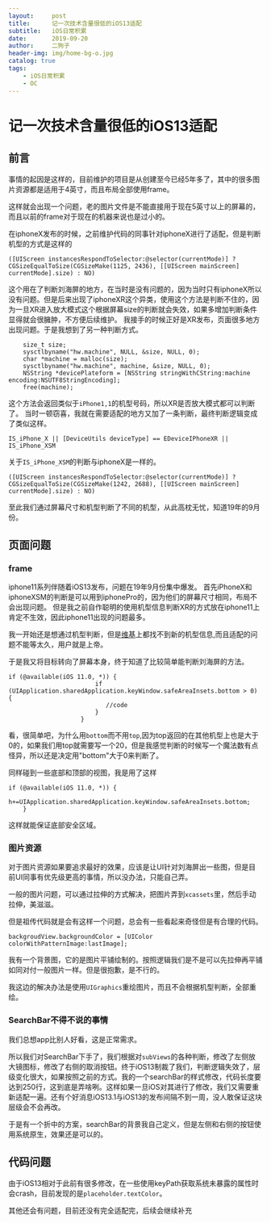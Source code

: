 ```yaml
---
layout:     post
title:      记一次技术含量很低的iOS13适配
subtitle:   iOS日常积累
date:       2019-09-20
author:     二狗子
header-img: img/home-bg-o.jpg
catalog: true
tags:
    - iOS日常积累
    - OC
---
```

# 记一次技术含量很低的iOS13适配

## 前言

事情的起因是这样的，目前维护的项目是从创建至今已经5年多了，其中的很多图片资源都是适用于4英寸，而且布局全部使用frame。

这样就会出现一个问题，老的图片文件是不能直接用于现在5英寸以上的屏幕的，而且以前的frame对于现在的机器来说也是过小的。

在iphoneX发布的时候，之前维护代码的同事针对iphoneX进行了适配，但是判断机型的方式是这样的
```
([UIScreen instancesRespondToSelector:@selector(currentMode)] ? CGSizeEqualToSize(CGSizeMake(1125, 2436), [[UIScreen mainScreen] currentMode].size) : NO)
```
这个用在了判断刘海屏的地方，在当时是没有问题的，因为当时只有iphoneX所以没有问题。但是后来出现了iphoneXR这个异类，使用这个方法是判断不住的，因为一旦XR进入放大模式这个根据屏幕size的判断就会失效，如果多增加判断条件显得就会很臃肿，不方便后续维护。
我接手的时候正好是XR发布，页面很多地方出现问题。于是我想到了另一种判断方式。

```
	size_t size;
    sysctlbyname("hw.machine", NULL, &size, NULL, 0);
    char *machine = malloc(size);
    sysctlbyname("hw.machine", machine, &size, NULL, 0);
    NSString *devicePlateform = [NSString stringWithCString:machine encoding:NSUTF8StringEncoding];
    free(machine);
```

这个方法会返回类似于`iPhone1,1`的机型号码，所以XR是否放大模式都可以判断了。
当时一顿窃喜，我就在需要适配的地方又加了一条判断，最终判断逻辑变成了类似这样。

```
IS_iPhone_X || [DeviceUtils deviceType] == EDeviceIPhoneXR || IS_iPhone_XSM
```

关于`IS_iPhone_XSM`的判断与iphoneX是一样的。

```
([UIScreen instancesRespondToSelector:@selector(currentMode)] ? CGSizeEqualToSize(CGSizeMake(1242, 2688), [[UIScreen mainScreen] currentMode].size) : NO)

```

至此我们通过屏幕尺寸和机型判断了不同的机型，从此高枕无忧，知道19年的9月份。

## 页面问题

### frame
iphone11系列伴随着iOS13发布，问题在19年9月份集中爆发。
首先iPhoneX和iphoneXSM的判断是可以用到iphonePro的，因为他们的屏幕尺寸相同，布局不会出现问题。
但是我之前自作聪明的使用机型信息判断XR的方式放在iphone11上肯定不生效，因此iphone11出现的问题最多。

我一开始还是想通过机型判断，但是[维基](https://www.theiphonewiki.com/wiki/Models)上都找不到新的机型信息,而且适配的问题不能等太久，用户就是上帝。

于是我又将目标转向了屏幕本身，终于知道了比较简单能判断刘海屏的方法。

```
if (@available(iOS 11.0, *)) {
                        if (UIApplication.sharedApplication.keyWindow.safeAreaInsets.bottom > 0) {
                           //code
                        }
                    }
```

看，很简单吧，为什么用`bottom`而不用`top`,因为top返回的在其他机型上也是大于0的，如果我们用top就需要写一个20，但是我感觉判断的时候写一个魔法数有点怪异，所以还是决定用"bottom"大于0来判断了。

同样碰到一些底部和顶部的视图，我是用了这样

```
if (@available(iOS 11.0, *)) {
        h+=UIApplication.sharedApplication.keyWindow.safeAreaInsets.bottom;
    }
```
这样就能保证底部安全区域。

### 图片资源
对于图片资源如果要追求最好的效果，应该是让UI针对刘海屏出一些图，但是目前UI同事有优先级更高的事情，所以没办法，只能自己弄。

一般的图片问题，可以通过拉伸的方式解决，把图片弄到`xcassets`里，然后手动拉伸，美滋滋。

但是祖传代码就是会有这样一个问题，总会有一些看起来奇怪但是有合理的代码。

```
backgroudView.backgroundColor = [UIColor colorWithPatternImage:lastImage];
```

我有一个背景图，它的是图片平铺绘制的。按照逻辑我们是不是可以先拉伸再平铺如同对付一般图片一样。但是很抱歉，是不行的。

我这边的解决办法是使用`UIGraphics`重绘图片，而且不会根据机型判断，全部重绘。


### SearchBar不得不说的事情
我们总想app比别人好看，这是正常需求。

所以我们对SearchBar下手了，我们根据对`subViews`的各种判断，修改了左侧放大镜图标，修改了右侧的取消按钮。终于iOS13制裁了我们，判断逻辑失效了，层级变化很大，如果按照之前的方式。我的一个searchBar的样式修改，代码长度要达到250行，这到底是弄啥咧。这样如果一旦iOS对其进行了修改，我们又需要重新适配一遍。还有个好消息iOS13.1与iOS13的发布间隔不到一周，没人敢保证这块层级会不会再改。

于是有一个折中的方案，searchBar的背景我自己定义，但是左侧和右侧的按钮使用系统原生，效果还是可以的。

## 代码问题

由于iOS13相对于此前有很多修改，在一些使用keyPath获取系统未暴露的属性时会crash，目前发现的是`placeholder.textColor`。

其他还会有问题，目前还没有完全适配完，后续会继续补充


